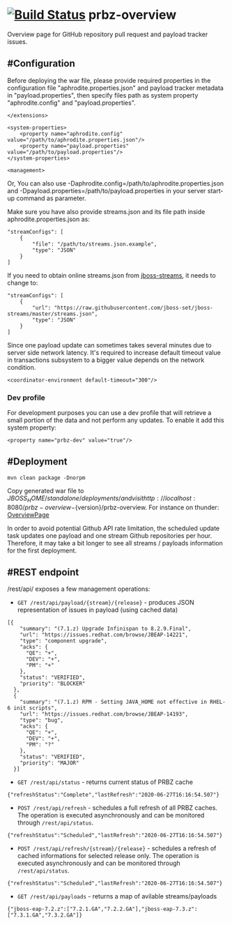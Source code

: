 [![Build Status](https://travis-ci.org/jboss-set/prbz-overview.svg?branch=master)](https://travis-ci.org/jboss-set/prbz-overview)
prbz-overview
=============

Overview page for GitHub repository pull request and payload tracker issues.

#Configuration
------------
Before deploying the war file,  please provide required properties in the configuration file "aphrodite.properties.json" and payload tracker metadata in "payload.properties", then specify files path as system property "aphrodite.config" and "payload.properties".

    </extensions>

    <system-properties>
        <property name="aphrodite.config" value="/path/to/aphrodite.properties.json"/>
        <property name="payload.properties" value="/path/to/payload.properties"/>
    </system-properties>

    <management>

Or, You can also use -Daphrodite.config=/path/to/aphrodite.properties.json and -Dpayload.properties=/path/to/payload.properties in your server start-up command as parameter.

Make sure you have also provide streams.json and its file path inside aphrodite.properties.json as:

	"streamConfigs": [
        {
            "file": "/path/to/streams.json.example",
            "type": "JSON"
        }
    ]

If you need to obtain online streams.json from [jboss-streams](https://github.com/jboss-set/jboss-streams), it needs to change to:

	"streamConfigs": [
        {
            "url": "https://raw.githubusercontent.com/jboss-set/jboss-streams/master/streams.json",
            "type": "JSON"
        }
    ]

Since one payload update can sometimes takes several minutes due to server side network latency. It's required to increase default timeout value in transactions subsystem to a bigger value depends on the network condition.

	<coordinator-environment default-timeout="300"/>

### Dev profile

For development purposes you can use a dev profile that will retrieve a small portion of the data and not perform any updates. To enable it add this system property:

    <property name="prbz-dev" value="true"/>

#Deployment
------------

```
mvn clean package -Dnorpm
```

Copy generated war file to $JBOSS_HOME/standalone/deployments/ and visit http://localhost:8080/prbz-overview-${version}/prbz-overview.
For instance on thunder: [OverviewPage](https://thunder.sin2.redhat.com/prbz-overview)

In order to avoid potential Github API rate limitation, the scheduled update task updates one payload and one stream Github repositories per hour. Therefore, it may take a bit longer to see all streams / payloads information for the first deployment.

#REST endpoint
---------------
/rest/api/ exposes a few management operations:

- `GET /rest/api/payload/{stream}/{release}` - produces JSON representation of issues in payload (using cached data)
```
[{
    "summary": "(7.1.z) Upgrade Infinispan to 8.2.9.Final",
    "url": "https://issues.redhat.com/browse/JBEAP-14221",
    "type": "component upgrade",
    "acks": {
      "QE": "+",
      "DEV": "+",
      "PM": "+"
    },
    "status": "VERIFIED",
    "priority": "BLOCKER"
  },
  {
    "summary": "(7.1.z) RPM - Setting JAVA_HOME not effective in RHEL-6 init scripts",
    "url": "https://issues.redhat.com/browse/JBEAP-14193",
    "type": "bug",
    "acks": {
      "QE": "+",
      "DEV": "+",
      "PM": "?"
    },
    "status": "VERIFIED",
    "priority": "MAJOR"
  }]
```
 - `GET /rest/api/status` - returns current status of PRBZ cache
```
{"refreshStatus":"Complete","lastRefresh":"2020-06-27T16:16:54.507"}
```
 - `POST /rest/api/refresh` - schedules a full refresh of all PRBZ caches. The operation is executed asynchronously and can be monitored through `/rest/api/status`.
```
{"refreshStatus":"Scheduled","lastRefresh":"2020-06-27T16:16:54.507"}
```
 - `POST /rest/api/refresh/{stream}/{release}` - schedules a refresh of cached informations for selected release only. The operation is executed asynchronously and can be monitored through `/rest/api/status`.
```
{"refreshStatus":"Scheduled","lastRefresh":"2020-06-27T16:16:54.507"}
```
 - `GET /rest/api/payloads` - returns a map of avilable streams/payloads
```
{"jboss-eap-7.2.z":["7.2.1.GA","7.2.2.GA"],"jboss-eap-7.3.z":["7.3.1.GA","7.3.2.GA"]}
```
